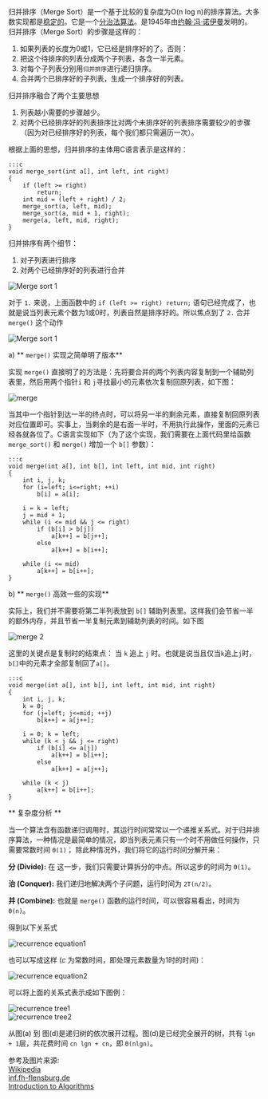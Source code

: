 归并排序（Merge Sort）是一个基于比较的复杂度为O(n log n)的排序算法。大多数实现都是[稳定的](http://en.wikipedia.org/wiki/Sorting_algorithm#Stability)。它是一个[分治法算法](http://en.wikipedia.org/wiki/Divide_and_conquer_algorithm)。是1945年由[约翰·冯·诺伊曼](http://en.wikipedia.org/wiki/John_von_Neumann)发明的。
归并排序（Merge Sort）的步骤是这样的：

1. 如果列表的长度为0或1，它已经是排序好的了。否则：
2. 把这个待排序的列表分成两个子列表，各含一半元素。
3. 对每个子列表分别用`归并排序`进行递归排序。
4. 合并两个已排序好的子列表，生成一个排序好的列表。

归并排序融合了两个主要思想

1. 列表越小需要的步骤越少。
2. 对<span class="cb">两个已经排序好的列表</span>排序比对<span class="cb">两个未排序好的列表</span>排序需要较少的步骤（因为对已经排序好的列表，每个我们都只需遍历一次）。

根据上面的思想，归并排序的主体用C语言表示是这样的：

    :::c
    void merge_sort(int a[], int left, int right)
    {
        if (left >= right)
            return;
        int mid = (left + right) / 2;
        merge_sort(a, left, mid);
        merge_sort(a, mid + 1, right);
        merge(a, left, mid, right);
    }

归并排序有两个细节：

1. 对子列表进行排序
2. 对两个已经排序好的列表进行合并

![Merge sort 1](/media/images/article/300px-Merge_sort_algorithm_diagram.svg.png)

对于 `1.` 来说，上面函数中的 `if (left >= right) return;` 语句已经完成了，也就是说当列表元素个数为1或0时，列表自然是排序好的。所以焦点到了 `2.` 合并 `merge()` 这个动作

![Merge sort 1](/media/images/article/Merge-sort-example-300px.gif)

a) ** `merge()` 实现之简单明了版本**

实现 `merge()` 直接明了的方法是：先将要合并的两个列表内容复制到一个辅助列表里，然后用两个指针`i` 和 `j`寻找最小的元素依次复制回原列表，如下图：

![merge](/media/images/article/merge1.gif)

当其中一个指针到达一半的终点时，可以将另一半的剩余元素，直接复制回原列表对应位置即可。实事上，当剩余的是右面一半时，不用执行此操作，里面的元素已经各就各位了。C语言实现如下（为了这个实现，我们需要在上面代码里给函数 `merge_sort()` 和 `merge()` 增加一个 `b[]` 参数）：

    :::c
    void merge(int a[], int b[], int left, int mid, int right)
    {
        int i, j, k;
        for (i=left; i<=right; ++i)
            b[i] = a[i];

        i = k = left;
        j = mid + 1;
        while (i <= mid && j <= right)
            if (b[i] > b[j])
                a[k++] = b[j++];
            else
                a[k++] = b[i++];

        while (i <= mid)
            a[k++] = b[i++];
    }

b) ** `merge()` 高效一些的实现**

实际上，我们并不需要将第二半列表放到 `b[]` 辅助列表里。这样我们会节省一半的额外内存，并且节省一半复制元素到辅助列表的时间。如下图

![merge 2](/media/images/article/merge1b.gif)

这里的关键点是复制时的结束点： 当 `k` 追上 `j` 时。也就是说当且仅当`k`追上`j`时，`b[]`中的元素才全部复制回了`a[]`。

    :::c
    void merge(int a[], int b[], int left, int mid, int right)
    {
        int i, j, k;
        k = 0;
        for (j=left; j<=mid; ++j)
            b[k++] = a[j++];

        i = 0; k = left;
        while (k < j && j <= right)
            if (b[i] <= a[j])
                a[k++] = b[i++];
            else
                a[k++] = a[j++];

        while (k < j)
            a[k++] = b[i++];
    }


** 复杂度分析 **

当一个算法含有函数递归调用时，其运行时间常常以一个递推关系式。对于归并排序算法，一种情况是最简单的情况，即当列表元素只有一个时不用做任何操作，只需要常数时间 `Θ(1)`； 除此种情况外，我们将它的运行时间分解开来：

**分 (Divide):** 在 这一步，我们只需要计算拆分的中点。所以这步的时间为 `Θ(1)`。

**治 (Conquer):** 我们递归地解决两个子问题，运行时间为 `2T(n/2)`。

**并 (Combine):** 也就是 `merge()` 函数的运行时间，可以很容易看出，时间为 `Θ(n)`。

得到以下关系式

![recurrence equation1](/media/images/article/recurrence_equation1.png)

也可以写成这样 (*c* 为常数时间，即处理元素数量为1时的时间)：

![recurrence equation2](/media/images/article/recurrence_equation2.png)

可以将上面的关系式表示成如下图例：

![recurrence tree1](/media/images/article/recurrence_tree1.png)  
![recurrence tree2](/media/images/article/recurrence_tree2.png)

从图(a) 到 图(d)是递归树的依次展开过程。图(d)是已经完全展开的树，共有 `lgn + 1`层，共花费时间 `cn lgn + cn`，即 `Θ(nlgn)`。

参考及图片来源:   
[Wikipedia](http://en.wikipedia.org/wiki/Merge_sort)  
[inf.fh-flensburg.de](http://www.inf.fh-flensburg.de/lang/algorithmen/sortieren/merge/mergen.htm)  
[Introduction to Algorithms](http://www.amazon.com/Introduction-Algorithms-Thomas-H-Cormen/dp/0262033844)
